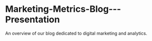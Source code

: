 # Marketing-Metrics-Blog---Presentation
An overview of our blog dedicated to digital marketing and analytics.
